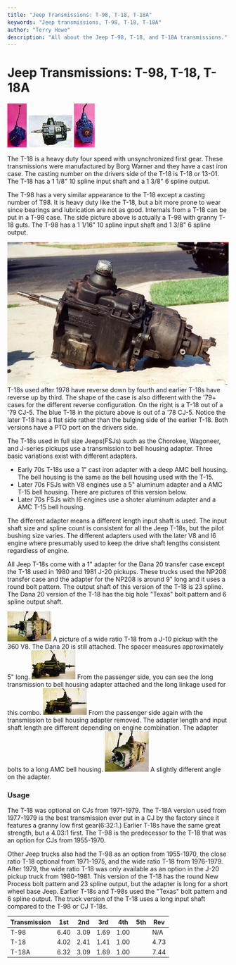 ```yaml
---
title: "Jeep Transmissions: T-98, T-18, T-18A"
keywords: "Jeep transmissions, T-98, T-18, T-18A"
author: "Terry Howe"
description: "All about the Jeep T-98, T-18, and T-18A transmissions."
---
```

# Jeep Transmissions: T-98, T-18, T-18A

[![T-18 front](../../img/transmission/factory/t18f_.jpg)](../../img/transmission/factory/t18f.jpg) [![T-18 side](../../img/transmission/factory/t18s_.jpg)](../../img/transmission/factory/t18s.jpg) [![T-18 back](../../img/transmission/factory/t18b_.jpg)](../../img/transmission/factory/t18b.jpg)   

The T-18 is a heavy duty four speed with unsynchronized first gear. These transmissions were manufactured by Borg Warner and they have a cast iron case. The casting number on the drivers side of the T-18 is T-18 or 13-01. The T-18 has a 1 1/8" 10 spline input shaft and a 1 3/8" 6 spline output.

The T-98 has a very similar appearance to the T-18 except a casting number of T98. It is heavy duty like the T-18, but a bit more prone to wear since bearings and lubrication are not as good. Internals from a T-18 can be put in a T-98 case. The side picture above is actually a T-98 with granny T-18 guts. The T-98 has a 1 1/16" 10 spline input shaft and 1 3/8" 6 spline output.

[![1979 T-18](../../img/transmission/upgrades/cjt18/t18a-1.jpg)](../../img/transmission/upgrades/cjt18/t18a-1.jpg) T-18s used after 1978 have reverse down by fourth and earlier T-18s have reverse up by third. The shape of the case is also different with the '79+ cases for the different reverse configuration. On the right is a T-18 out of a '79 CJ-5. The blue T-18 in the picture above is out of a '78 CJ-5. Notice the later T-18 has a flat side rather than the bulging side of the earlier T-18. Both versions have a PTO port on the drivers side. 

The T-18s used in full size Jeeps(FSJs) such as the Chorokee, Wagoneer, and J-series pickups use a transmission to bell housing adapter. Three basic variations exist with different adapters.

  * Early 70s T-18s use a 1" cast iron adapter with a deep AMC bell housing. The bell housing is the same as the bell housing used with the T-15.
  * Later 70s FSJs with V8 engines use a 5" aluminum adapter and a AMC T-15 bell housing. There are pictures of this version below.
  * Later 70s FSJs with I6 engines use a shoter aluminum adapter and a AMC T-15 bell housing.

The different adapter means a different length input shaft is used. The input shaft size and spline count is consistent for all the Jeep T-18s, but the pilot bushing size varies. The different adapters used with the later V8 and I6 engine where presumably used to keep the drive shaft lengths consistent regardless of engine.

All Jeep T-18s come with a 1" adapter for the Dana 20 transfer case except the T-18 used in 1980 and 1981 J-20 pickups. These trucks used the NP208 transfer case and the adapter for the NP208 is around 9" long and it uses a round bolt pattern. The output shaft of this version of the T-18 is 23 spline. The Dana 20 version of the T-18 has the big hole "Texas" bolt pattern and 6 spline output shaft.

[![FSJ T-18](../../img/transmission/factory/fsjt1801_.jpg)](../../img/transmission/factory/fsjt1801.jpg) A picture of a wide ratio T-18 from a J-10 pickup with the 360 V8. The Dana 20 is still attached. The spacer measures approximately 5" long. [![FSJ T-18](../../img/transmission/factory/fsjt1802_.jpg)](../../img/transmission/factory/fsjt1802.jpg) From the passenger side, you can see the long transmission to bell housing adapter attached and the long linkage used for this combo. [![FSJ T-18](../../img/transmission/factory/fsjt1803_.jpg)](../../img/transmission/factory/fsjt1803.jpg) From the passenger side again with the transmission to bell housing adapter removed. The adapter length and input shaft length are different depending on engine combination. The adapter bolts to a long AMC bell housing. [![FSJ T-18](../../img/transmission/factory/fsjt1804_.jpg)](../../img/transmission/factory/fsjt1804.jpg) A slightly different angle on the adapter. 

### Usage

The T-18 was optional on CJs from 1971-1979. The T-18A version used from 1977-1979 is the best transmission ever put in a CJ by the factory since it features a granny low first gear(6:32:1.) Earlier T-18s have the same great strength, but a 4.03:1 first. The T-98 is the predecessor to the T-18 that was an option for CJs from 1955-1970.

Other Jeep trucks also had the T-98 as an option from 1955-1970, the close ratio T-18 optional from 1971-1975, and the wide ratio T-18 from 1976-1979. After 1979, the wide ratio T-18 was only available as an option in the J-20 pickup truck from 1980-1981. This version of the T-18 has the round New Process bolt pattern and 23 spline output, but the adapter is long for a short wheel base Jeep. Earlier T-18s and T-98s used the "Texas" bolt pattern and 6 spline output. The truck version of the T-18 uses a long input shaft compared to the T-98 or CJ T-18s.

| Transmission | 1st  | 2nd  | 3rd  | 4th  | 5th | Rev  |
|--------------|------|------|------|------|-----|------|
| T-98         | 6.40 | 3.09 | 1.69 | 1.00 |     | N/A  |
| T-18         | 4.02 | 2.41 | 1.41 | 1.00 |     | 4.73 |
| T-18A        | 6.32 | 3.09 | 1.69 | 1.00 |     | 7.44 |